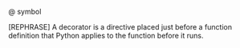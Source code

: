 @ symbol

[REPHRASE]
A decorator is a directive placed just before a function definition that Python applies to the function before it runs.
